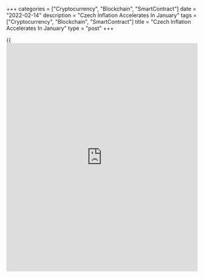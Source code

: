 +++
categories = ["Cryptocurrency", "Blockchain", "SmartContract"]
date = "2022-02-14"
description = "Czech Inflation Accelerates In January"
tags = ["Cryptocurrency", "Blockchain", "SmartContract"]
title = "Czech Inflation Accelerates In January"
type = "post"
+++

{{<iframe id="large-banner" src="https://www.bounty.group/#slide=13.0" width="100%" height="600" scrolling="no" style="border: 0px solid rgb(216, 221, 230); border-radius: 3px;">}}

The Czech consumer price inflation accelerated sharply in January, data
from the Czech Statistical Office showed on Monday.

The consumer price inflation rose to 9.9 percent in January from 6.6
percent in December. Economists had expected a 9.3 percent rise.

Prices of goods and services grew 10.5 percent and 8.8 percent,
respectively.

On a monthly basis, consumer prices rose 4.4 percent in January.
Economists had expected a rise of 3.9 percent.

The latest monthly growth was the highest since January 1993, the agency
said.

For comments and feedback [contact](https://www.playgroundfx.com/contact/): editorial@rtt[news](https://www.letsplayfx.com/blog/forex-news-website/).com

[Economic News][1]

 **What parts of the world are seeing the best (and worst) economic
performances lately? Click[here][2] to check out our [Econ Scorecard][2]
and find out! See up-to-the-moment [ranking](https://www.playgroundfx.com/blog/crypto-exchange-ranking/)s for the best and worst
performers in [GDP][2], [unemployment rate][3], [inflation][4] and much
more.**

   1. www.rtt[news](https://www.letsplayfx.com/blog/forex-news-website/).com/Content/EconomicNews.aspx
   2. www.rtt[news](https://www.letsplayfx.com/blog/forex-news-website/).com/economic-scorecard/world-rank/GDP/highest-performance.aspx
   3. www.rtt[news](https://www.letsplayfx.com/blog/forex-news-website/).com/economic-scorecard/world-rank/unemployment-rate/lowest-performance.aspx
   4. www.rtt[news](https://www.letsplayfx.com/blog/forex-news-website/).com/economic-scorecard/world-rank/CPI/highest-performance.aspx